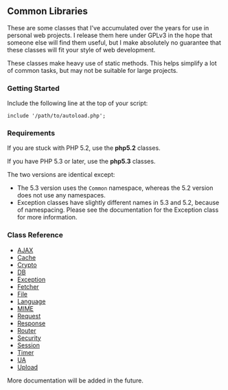 
Common Libraries
----------------

These are some classes that I've accumulated over the years for use in personal web projects.
I release them here under GPLv3 in the hope that someone else will find them useful,
but I make absolutely no guarantee that these classes will fit your style of web development.

These classes make heavy use of static methods.
This helps simplify a lot of common tasks, but may not be suitable for large projects.

### Getting Started

Include the following line at the top of your script:

    include '/path/to/autoload.php';

### Requirements

If you are stuck with PHP 5.2, use the **php5.2** classes.

If you have PHP 5.3 or later, use the **php5.3** classes.

The two versions are identical except:

  - The 5.3 version uses the `Common` namespace, whereas the 5.2 version does not use any namespaces.
  - Exception classes have slightly different names in 5.3 and 5.2, because of namespacing.
    Please see the documentation for the Exception class for more information.

### Class Reference

  - [AJAX](https://github.com/kijin/common/blob/master/doc/ajax.md)
  - [Cache](https://github.com/kijin/common/blob/master/doc/cache.md)
  - [Crypto](https://github.com/kijin/common/blob/master/doc/crypto.md)
  - [DB](https://github.com/kijin/common/blob/master/doc/db.md)
  - [Exception](https://github.com/kijin/common/blob/master/doc/exception.md)
  - [Fetcher](https://github.com/kijin/common/blob/master/doc/fetcher.md)
  - [File](https://github.com/kijin/common/blob/master/doc/file.md)
  - [Language](https://github.com/kijin/common/blob/master/doc/language.md)
  - [MIME](https://github.com/kijin/common/blob/master/doc/mime.md)
  - [Request](https://github.com/kijin/common/blob/master/doc/request.md)
  - [Response](https://github.com/kijin/common/blob/master/doc/response.md)
  - [Router](https://github.com/kijin/common/blob/master/doc/router.md)
  - [Security](https://github.com/kijin/common/blob/master/doc/security.md)
  - [Session](https://github.com/kijin/common/blob/master/doc/session.md)
  - [Timer](https://github.com/kijin/common/blob/master/doc/timer.md)
  - [UA](https://github.com/kijin/common/blob/master/doc/ua.md)
  - [Upload](https://github.com/kijin/common/blob/master/doc/upload.md)

More documentation will be added in the future.
